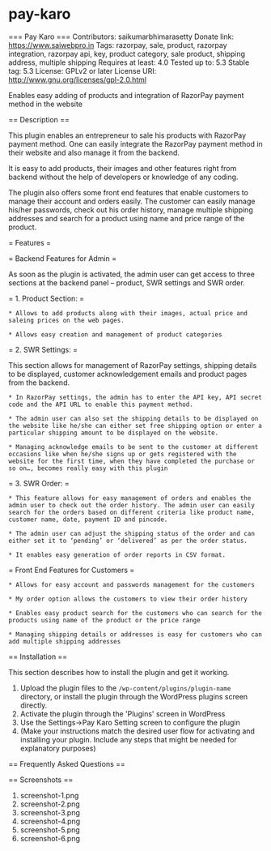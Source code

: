 # pay-karo
=== Pay Karo ===
Contributors: saikumarbhimarasetty
Donate link: https://www.saiwebpro.in
Tags: razorpay, sale, product, razorpay integration, razorpay api, key, product category, sale product, shipping address, multiple shipping
Requires at least: 4.0
Tested up to: 5.3
Stable tag: 5.3
License: GPLv2 or later
License URI: http://www.gnu.org/licenses/gpl-2.0.html

Enables easy adding of products and integration of RazorPay payment method in the website

== Description ==

This plugin enables an entrepreneur to sale his products with RazorPay payment method. One can easily integrate the RazorPay payment method in their website and also manage it from the backend. 

It is easy to add products, their images and other features right from backend without the help of developers or knowledge of any coding. 

The plugin also offers some front end features that enable customers to manage their account and orders easily. The customer can easily manage his/her passwords, check out his order history, manage multiple shipping addresses and search for a product using name and price range of the product. 


= Features =

= Backend Features for Admin =

As soon as the plugin is activated, the admin user can get access to three sections at the backend panel – product, SWR settings and SWR order.

= 1. Product Section: =

	* Allows to add products along with their images, actual price and saleing prices on the web pages.

	* Allows easy creation and management of product categories

= 2. SWR Settings: =

This section allows for management of RazorPay settings, shipping details to be displayed, customer acknowledgement emails and product pages from the backend.

	* In RazorPay settings, the admin has to enter the API key, API secret code and the API URL to enable this payment method.

	* The admin user can also set the shipping details to be displayed on the website like he/she can either set free shipping option or enter a particular shipping amount to be displayed on the website. 

	* Managing acknowledge emails to be sent to the customer at different occasions like when he/she signs up or gets registered with the website for the first time, when they have completed the purchase or so on…, becomes really easy with this plugin

= 3. SWR Order: =

	* This feature allows for easy management of orders and enables the admin user to check out the order history. The admin user can easily search for the orders based on different criteria like product name, customer name, date, payment ID and pincode.

	* The admin user can adjust the shipping status of the order and can either set it to ‘pending’ or ‘delivered’ as per the order status. 

	* It enables easy generation of order reports in CSV format.

= Front End Features for Customers =

	* Allows for easy account and passwords management for the customers

	* My order option allows the customers to view their order history 

	* Enables easy product search for the customers who can search for the products using name of the product or the price range

	* Managing shipping details or addresses is easy for customers who can add multiple shipping addresses 


== Installation ==


This section describes how to install the plugin and get it working.

1. Upload the plugin files to the `/wp-content/plugins/plugin-name` directory, or install the plugin through the WordPress plugins screen directly.
2. Activate the plugin through the 'Plugins' screen in WordPress
3. Use the Settings->Pay Karo Setting screen to configure the plugin
4. (Make your instructions match the desired user flow for activating and installing your plugin. Include any steps that might be needed for explanatory purposes)


== Frequently Asked Questions ==

== Screenshots ==

1. screenshot-1.png
2. screenshot-2.png
3. screenshot-3.png
4. screenshot-4.png
5. screenshot-5.png
6. screenshot-6.png

